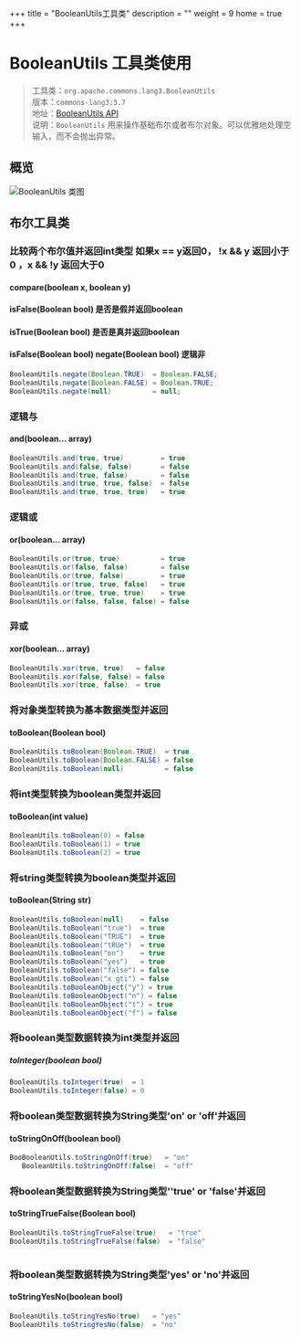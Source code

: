 +++
title = "BooleanUtils工具类"
description = ""
weight = 9
home = true
+++

# BooleanUtils 工具类使用 

> 工具类：`org.apache.commons.lang3.BooleanUtils`   
> 版本：`commons-lang3:3.7`  
> 地址：<a href="https://commons.apache.org/proper/commons-lang/javadocs/api-release/index.html" target="_blank">BooleanUtils API</a>  
> 说明：`BooleanUtils` 用来操作基础布尔或者布尔对象。可以优雅地处理空输入，而不会抛出异常。

## 概览

![BooleanUtils 类图](/img/docs/30-development-manual/2-back-end/99-dev-utils/2-common-lang3/BooleanUtils.jpg)

## 布尔工具类


###  比较两个布尔值并返回int类型 如果x == y返回0， !x && y 返回小于 0 ，x && !y 返回大于0
#### compare(boolean x, boolean y)
#### isFalse(Boolean bool) 是否是假并返回boolean

#### isTrue(Boolean bool) 是否是真并返回boolean

#### isFalse(Boolean bool) negate(Boolean bool) 逻辑非

```java
BooleanUtils.negate(Boolean.TRUE)  = Boolean.FALSE;
BooleanUtils.negate(Boolean.FALSE) = Boolean.TRUE;
BooleanUtils.negate(null)          = null;
```


###  逻辑与
#### and(boolean... array)

```java
BooleanUtils.and(true, true)         = true
BooleanUtils.and(false, false)       = false
BooleanUtils.and(true, false)        = false
BooleanUtils.and(true, true, false)  = false
BooleanUtils.and(true, true, true)   = true

```



###  逻辑或
####  or(boolean... array)
```java
BooleanUtils.or(true, true)          = true
BooleanUtils.or(false, false)        = false
BooleanUtils.or(true, false)         = true
BooleanUtils.or(true, true, false)   = true
BooleanUtils.or(true, true, true)    = true
BooleanUtils.or(false, false, false) = false
```

###  异或
#### xor(boolean... array)
```java
BooleanUtils.xor(true, true)   = false
BooleanUtils.xor(false, false) = false
BooleanUtils.xor(true, false)  = true

```

###  将对象类型转换为基本数据类型并返回
#### toBoolean(Boolean bool)
```java
BooleanUtils.toBoolean(Boolean.TRUE)  = true
BooleanUtils.toBoolean(Boolean.FALSE) = false
BooleanUtils.toBoolean(null)          = false

```
###  将int类型转换为boolean类型并返回
#### toBoolean(int value)
```java
BooleanUtils.toBoolean(0) = false
BooleanUtils.toBoolean(1) = true
BooleanUtils.toBoolean(2) = true

```

###  将string类型转换为boolean类型并返回
#### toBoolean(String str)

```java
BooleanUtils.toBoolean(null)    = false
BooleanUtils.toBoolean("true")  = true
BooleanUtils.toBoolean("TRUE")  = true
BooleanUtils.toBoolean("tRUe")  = true
BooleanUtils.toBoolean("on")    = true
BooleanUtils.toBoolean("yes")   = true
BooleanUtils.toBoolean("false") = false
BooleanUtils.toBoolean("x gti") = false
BooleanUtils.toBooleanObject("y") = true
BooleanUtils.toBooleanObject("n") = false
BooleanUtils.toBooleanObject("t") = true
BooleanUtils.toBooleanObject("f") = false

```
### 将boolean类型数据转换为int类型并返回
##### toInteger(boolean bool)
```java
BooleanUtils.toInteger(true)  = 1
BooleanUtils.toInteger(false) = 0

```
###  将boolean类型数据转换为String类型'on' or 'off'并返回
#### toStringOnOff(boolean bool)
```java
BooBooleanUtils.toStringOnOff(true)   = "on"
   BooleanUtils.toStringOnOff(false)  = "off"


```


###  将boolean类型数据转换为String类型''true' or 'false'并返回
#### toStringTrueFalse(Boolean bool)
```java
BooleanUtils.toStringTrueFalse(true)   = "true"
BooleanUtils.toStringTrueFalse(false)  = "false"



```

###  将boolean类型数据转换为String类型'yes' or 'no'并返回
#### toStringYesNo(boolean bool)
```java
BooleanUtils.toStringYesNo(true)   = "yes"
BooleanUtils.toStringYesNo(false)  = "no"
```




